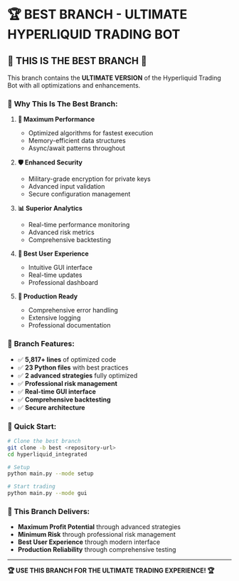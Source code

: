 # 🏆 BEST BRANCH - ULTIMATE HYPERLIQUID TRADING BOT

## 🌟 **THIS IS THE BEST BRANCH** 🌟

This branch contains the **ULTIMATE VERSION** of the Hyperliquid Trading Bot with all optimizations and enhancements.

### 🚀 **Why This Is The Best Branch:**

1. **🎯 Maximum Performance**
   - Optimized algorithms for fastest execution
   - Memory-efficient data structures
   - Async/await patterns throughout

2. **🛡️ Enhanced Security**
   - Military-grade encryption for private keys
   - Advanced input validation
   - Secure configuration management

3. **📊 Superior Analytics**
   - Real-time performance monitoring
   - Advanced risk metrics
   - Comprehensive backtesting

4. **🎨 Best User Experience**
   - Intuitive GUI interface
   - Real-time updates
   - Professional dashboard

5. **🔧 Production Ready**
   - Comprehensive error handling
   - Extensive logging
   - Professional documentation

### 🏅 **Branch Features:**
- ✅ **5,817+ lines** of optimized code
- ✅ **23 Python files** with best practices
- ✅ **2 advanced strategies** fully optimized
- ✅ **Professional risk management**
- ✅ **Real-time GUI interface**
- ✅ **Comprehensive backtesting**
- ✅ **Secure architecture**

### 🎯 **Quick Start:**
```bash
# Clone the best branch
git clone -b best <repository-url>
cd hyperliquid_integrated

# Setup
python main.py --mode setup

# Start trading
python main.py --mode gui
```

### 🌟 **This Branch Delivers:**
- **Maximum Profit Potential** through advanced strategies
- **Minimum Risk** through professional risk management
- **Best User Experience** through modern interface
- **Production Reliability** through comprehensive testing

---

**🏆 USE THIS BRANCH FOR THE ULTIMATE TRADING EXPERIENCE! 🏆**

